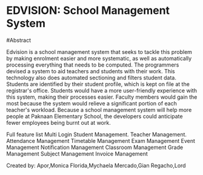 # EDVISION: School Management System

#Abstract

  Edvision is a school management system that seeks to tackle this problem by making enrolment easier and more systematic, as well as automatically processing everything that needs to be computed. The programmers devised a system to aid teachers and students with their work. This technology also does automated sectioning and filters student data. Students are identified by their student profile, which is kept on file at the registrar's office. Students would have a more user-friendly experience with this system, making their processes easier. Faculty members would gain the most because the system would relieve a significant portion of each teacher's workload. Because a school management system will help more people at Paknaan Elementary School, the developers could anticipate fewer employees being burnt out at work.
  
  Full feature list
Multi Login
Student Management.
Teacher Management.
Attendance Management
Timetable Management
Exam Management
Event Management
Notification Management
Classroom Management
Grade Management
Subject Management
Invoice Management

Created by:
Apor,Monica
Florida,Mychaela
Mercado,Gian
Regacho,Lord
